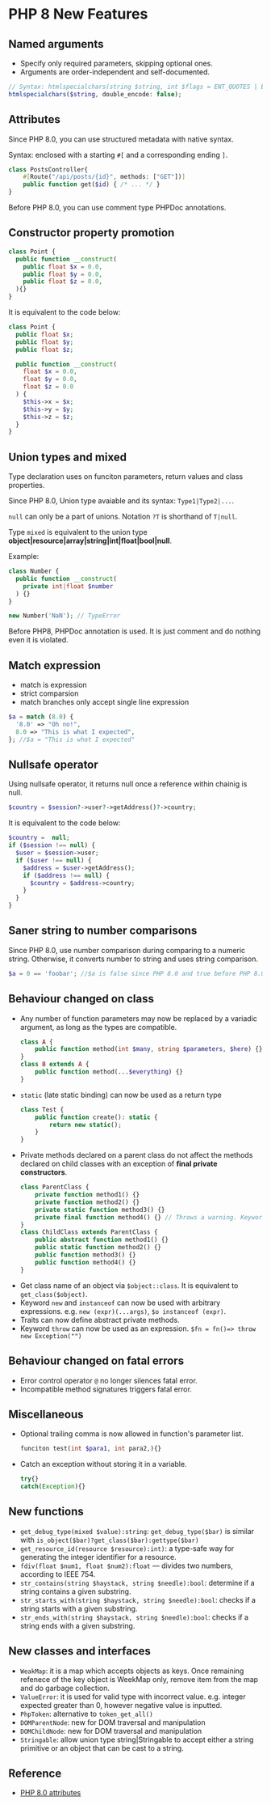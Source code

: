 # PHP 8 New Features

## Named arguments

- Specify only required parameters, skipping optional ones.
- Arguments are order-independent and self-documented.

```PHP 8.0
// Syntax: htmlspecialchars(string $string, int $flags = ENT_QUOTES | ENT_SUBSTITUTE | ENT_HTML401,?string $encoding = null, bool $double_encode = true):string
htmlspecialchars($string, double_encode: false);
```

## Attributes

Since PHP 8.0, you can use structured metadata with native syntax. 

Syntax: enclosed with a starting `#[` and a corresponding ending `]`.

```PHP 8.0
class PostsController{
    #[Route("/api/posts/{id}", methods: ["GET"])]
    public function get($id) { /* ... */ }
}
```

Before PHP 8.0, you can use comment type PHPDoc annotations.

## Constructor property promotion

```PHP 8.0
class Point {
  public function __construct(
    public float $x = 0.0,
    public float $y = 0.0,
    public float $z = 0.0,
  ){}
}
```

It is equivalent to the code below:

```PHP 7
class Point {
  public float $x;
  public float $y;
  public float $z;

  public function __construct(
    float $x = 0.0,
    float $y = 0.0,
    float $z = 0.0
  ) {
    $this->x = $x;
    $this->y = $y;
    $this->z = $z;
  }
}
```

## Union types and mixed

Type declaration uses on funciton parameters, return values and class properties.

Since PHP 8.0, Union type avaiable and its syntax: `Type1|Type2|...`.

`null` can only be a part of unions. Notation `?T` is shorthand of `T|null`.

Type `mixed` is equivalent to the union type **object|resource|array|string|int|float|bool|null**.

Example:

```PHP 8.0
class Number {
  public function __construct(
    private int|float $number
  ) {}
}

new Number('NaN'); // TypeError
```

Before PHP8, PHPDoc annotation is used. It is just comment and do nothing even it is violated.

## Match expression
- match is expression
- strict comparsion
- match branches only accept single line expression

```PHP 8.0
$a = match (8.0) {
  '8.0' => "Oh no!",
  8.0 => "This is what I expected",
}; //$a = "This is what I expected"
```

## Nullsafe operator

Using nullsafe operator, it returns null once a reference within chainig is null.

``` PHP 8.0
$country = $session?->user?->getAddress()?->country;
```

It is equivalent to the code below:

```PHP 7
$country =  null;
if ($session !== null) {
  $user = $session->user;
  if ($user !== null) {
    $address = $user->getAddress();
    if ($address !== null) {
      $country = $address->country;
    }
  }
}
```

## Saner string to number comparisons

Since PHP 8.0, use number comparison during comparing to a numeric string. Otherwise, it converts number to string and uses string comparison.

```PHP 8.0
$a = 0 == 'foobar'; //$a is false since PHP 8.0 and true before PHP 8.0
```

## Behaviour changed on class

- Any number of function parameters may now be replaced by a variadic argument, as long as the types are compatible. 
  ```PHP 8.0
  class A {
      public function method(int $many, string $parameters, $here) {}
  }
  class B extends A {
      public function method(...$everything) {}
  }
  ```
- `static` (late static binding) can now be used as a return type
   ```PHP 8.0
   class Test {
       public function create(): static {
           return new static();
       }
   }
   ```
- Private methods declared on a parent class do not affect the methods declared on child classes with an exception of **final private constructors**.
  ```PHP 8.0
  class ParentClass {
      private function method1() {}
      private function method2() {}
      private static function method3() {}
      private final function method4() {} // Throws a warning. Keyword `final` has no effect.
  }
  class ChildClass extends ParentClass {
      public abstract function method1() {}
      public static function method2() {}
      public function method3() {}
      public function method4() {}
  }
  ```
- Get class name of an object via `$object::class`. It is equivalent to `get_class($object)`.
- Keyword `new` and `instanceof` can now be used with arbitrary expressions. e.g. `new (expr)(...args)`, `$o instanceof (expr)`.
- Traits can now define abstract private methods.
- Keyword `throw` can now be used as an expression. `$fn = fn()=> throw new Exception("")`

## Behaviour changed on fatal errors

- Error control operator `@` no longer silences fatal error.
- Incompatible method signatures triggers fatal error.

## Miscellaneous

- Optional trailing comma is now allowed in function's parameter list.
  ``` PHP 8.0
  funciton test(int $para1, int para2,){}
  ```
- Catch an exception without storing it in a variable. 
  ``` PHP 8.0
  try{}
  catch(Exception){}
  ```

## New functions

- `get_debug_type(mixed $value):string`: `get_debug_type($bar)` is similar with `is_object($bar)?get_class($bar):gettype($bar)`
- `get_resource_id(resource $resource):int)`: a type-safe way for generating the integer identifier for a resource.
- `fdiv(float $num1, float $num2):float` — divides two numbers, according to IEEE 754.
- `str_contains(string $haystack, string $needle):bool`: determine if a string contains a given substring.
- `str_starts_with(string $haystack, string $needle):bool`: checks if a string starts with a given substring.
- `str_ends_with(string $haystack, string $needle):bool`: checks if a string ends with a given substring.

## New classes and interfaces

- `WeakMap`: it is a map which accepts objects as keys. Once remaining refenece of the key object is WeekMap only, remove item from the map and do garbage collection.
- `ValueError`: it is used for valid type with incorrect value. e.g. integer expected greater than 0, however negative value is inputted.                                                                                                 
- `PhpToken`: alternative to `token_get_all()`
- `DOMParentNode`: new for DOM traversal and manipulation
- `DOMChildNode`: new for DOM traversal and manipulation
- `Stringable`: allow union type string|Stringable to accept either a string primitive or an object that can be cast to a string. 

## Reference

- [PHP 8.0 attributes](https://php.watch/versions/8.0/attributes)
